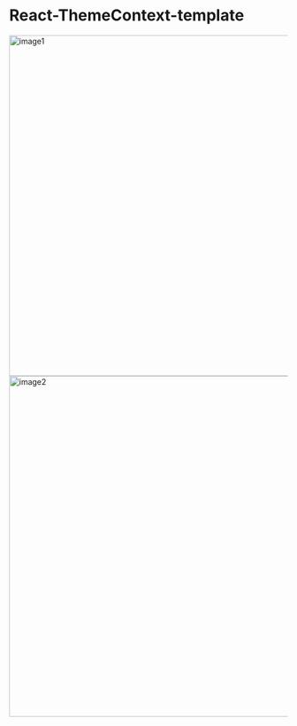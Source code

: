 # React-ThemeContext-template
<img width="615" alt="image1" src="https://user-images.githubusercontent.com/111938820/216799443-ec09af24-587c-4a9d-92a2-604779bcafdf.png">
<img width="615" alt="image2" src="https://user-images.githubusercontent.com/111938820/216799447-1ff9e188-c29f-47c8-9592-096d3d2ab12d.png">
